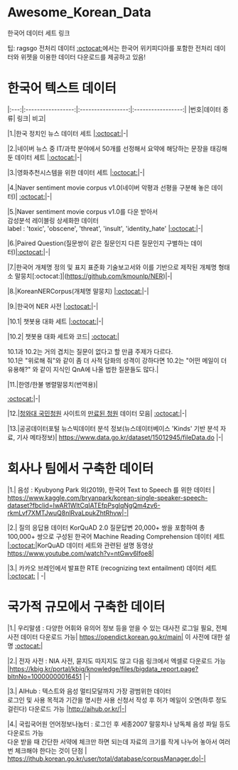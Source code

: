 # Awesome_Korean_Data
한국어 데이터 세트 링크

팁: ragsgo 전처리 데이터 [:octocat:](https://ratsgo.github.io/embedding/preprocess.html)에서는 한국어 위키피디아를 포함한 전처리 데이터와 위젯을 이용한 데이터 다운로드를 제공하고 있음!


# 한국어 텍스트 데이터       

|:---:|:-----------------:|:-----------------:|:-----------------:|
|번호|데이터 종류| 링크| 비고|

|1.|한국 정치인 뉴스 데이터 세트 |[:octocat:](https://github.com/lovit/politician_news_dataset)|-|

|2.|네이버 뉴스 중 IT/과학 분야에서 50개를 선정해서 요약에 해당하는 문장을 태깅해둔 데이터 세트 |[:octocat:](https://github.com/theeluwin/sci-news-sum-kr-50)|-|


|3.|영화추천시스템을 위한 데이터 세트 |[:octocat:](https://github.com/lovit/kmrd)|-|                      


|4.|Naver sentiment movie corpus v1.0(네이버 악평과 선평을 구분해 놓은 데이터)| [:octocat:](https://github.com/e9t/nsmc)|-|


|5.|Naver sentiment movie corpus v1.0를 다운 받아서       
감성분석 레이블링 상세화한 데이터                  
label : 'toxic', 'obscene', 'threat', 'insult', 'identity_hate' |[:octocat:](https://github.com/songys/Toxic_comment_data)|-|


|6.|Paired Question(질문쌍이 같은 질문인지 다른 질문인지 구별하는 데이터)|[:octocat:](https://github.com/songys/Question_pair)|-|


|7.|한국어 개체명 정의 및 표지 표준화 기술보고서와 이를 기반으로 제작된 개체명 형태소 말뭉치[:octocat:]|(https://github.com/kmounlp/NER)|-|


|8.|KoreanNERCorpus(개체명 말뭉치) |[:octocat:](https://github.com/machinereading/KoreanNERCorpus)|-|


|9.|한국어 NER 사전 |[:octocat:](https://github.com/songys/entity)|-|


|10.1| 챗봇용 대화 세트 |[:octocat:](https://github.com/songys/Chatbot_data)|-|


|10.2| 챗봇용 대화 세트와 코드| [:octocat:](https://github.com/warnikchow/paraKQC)|          

10.1과 10.2는 거의 겹치는 질문이 없다고 할 만큼 주제가 다르다.  
10.1은 "위로해 줘"와 같이 좀 더 사적 담화의 성격이 강하다면 10.2는 "어떤 메일이 더 유용해?" 와 같이 지식인 QnA에 나올 법한 질문들도 많다.|


|11.|한영/한불 병렬말뭉치(번역용)|                       

[:octocat:](https://github.com/j-min/korean-parallel-corpora)|-|

|12.|[청와대 국민청원](https://www1.president.go.kr/petitions) 사이트의 [만료된 청원](https://www1.president.go.kr/petitions?only=finished) 데이터 모음| [:octocat:](https://github.com/akngs/petitions)|-|

|13.|공공데이터포털 뉴스빅데이터 분석 정보(뉴스데이터베이스 'Kinds' 기반 분석 자료, 기사 메타정보)|
https://www.data.go.kr/dataset/15012945/fileData.do |-|



# 회사나 팀에서 구축한 데이터

|1.| 음성 : Kyubyong Park 외(2019), 한국어 Text to Speech 를 위한 데이터 |
https://www.kaggle.com/bryanpark/korean-single-speaker-speech-dataset?fbclid=IwAR1WltCqIATEfpPsglqNgQm4zv6-rkmLvf7XMTJwuQ8nlRvaLpukZhtRhvw|-|


|2.| 질의 응답용 데이터 KorQuAD 2.0 질문답변 20,000+ 쌍을 포함하여 총 100,000+ 쌍으로 구성된 한국어 Machine Reading Comprehension 데이터 세트 |[:octocat:](https://korquad.github.io/)|KorQuAD 데이터 세트와 관련된 설명 동영상         https://www.youtube.com/watch?v=ntGwv6Ifoe8|

|3.| 카카오 브레인에서 발표한 RTE (recognizing text entailment) 데이터 세트 |[:octocat:](https://github.com/kakaobrain/KorNLUDatasets) | -|              


# 국가적 규모에서 구축한 데이터          
|1.| 우리말샘 : 다양한 어휘와 유의어 정보 등을 얻을 수 있는 대사전 
    로그일 필요, 전체 사전 데이터 다운로드 가능| https://opendict.korean.go.kr/main| 이 사전에 대한 설명 [:octocat:](https://github.com/songys/Dictionaries)|      

|2.| 전자 사전 : NIA 사전, 묻지도 따지지도 않고 다음 링크에서 엑셀로 다운로드 가능 |https://kbig.kr/portal/kbig/knowledge/files/bigdata_report.page?bltnNo=10000000016451 |-|               


|3.| AIHub : 텍스트와 음성 멀티모달까지 가장 광범위한 데이터                 
로그인 및 사용 목적과 기간을 명시한 사용 신청서 작성 후 허가 메일이 오면(하루 정도 걸린다) 다운로드 가능 |http://aihub.or.kr/|-|                

|4.| 국립국어원 언어정보나눔터 : 로그인 후 세종2007 말뭉치나 낭독체 음성 파일 등도 다운로드 가능      
다운 받을 때 간단한 서약에 체크만 하면 되는데 자료의 크기를 작게 나누어 놓아서 여러번 체크해야 한다는 것이 단점 | https://ithub.korean.go.kr/user/total/database/corpusManager.do|-|       








